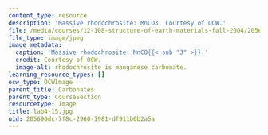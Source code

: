 ```yaml
---
content_type: resource
description: 'Massive rhodochrosite: MnCO3. Courtesy of OCW.'
file: /media/courses/12-108-structure-of-earth-materials-fall-2004/205690dc7f8c29601981df911b0b2a5a_lab4-15.jpg
file_type: image/jpeg
image_metadata:
  caption: 'Massive rhodochrosite: MnCO{{< sub "3" >}}.'
  credit: Courtesy of OCW.
  image-alt: rhodochrosite is manganese carbonate.
learning_resource_types: []
ocw_type: OCWImage
parent_title: Carbonates
parent_type: CourseSection
resourcetype: Image
title: lab4-15.jpg
uid: 205690dc-7f8c-2960-1981-df911b0b2a5a
---
```

